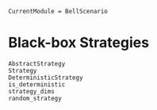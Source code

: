 ```@meta
CurrentModule = BellScenario
```
# Black-box Strategies

```@docs
AbstractStrategy
Strategy
DeterministicStrategy
is_deterministic
strategy_dims
random_strategy
```
